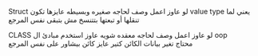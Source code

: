 Struct 
لو عاوز اعمل وصف لحاجه صغيره وبسيطه
عايزها تكون  value type يعني لما تنقلها أو تبعتها بتتنسخ مش بتبقى نفس المرجع



CLASS
لو عاوز اعمل وصف لحاجه معقده شويه
عاوز استخدم مبادئ ال oop  
محتاج تغير بيانات الكائن كتير
عايز كائن بيشاور على نفس المرجع
